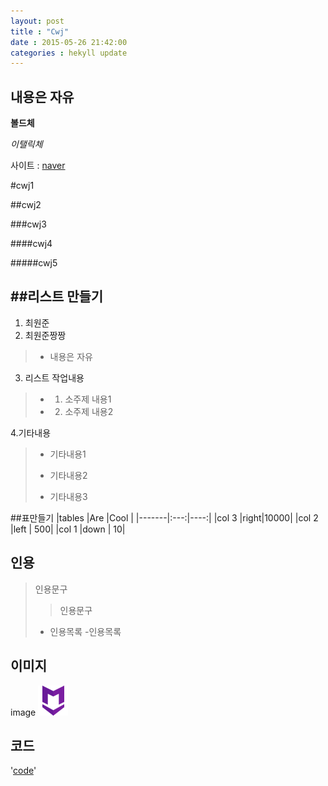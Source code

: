 ```yaml
---
layout: post
title : "Cwj"
date : 2015-05-26 21:42:00
categories : hekyll update
---
```


내용은 자유
-----------
**볼드체**

*이탤릭체*

사이트 : [naver](http://naver.com)

#cwj1

##cwj2

###cwj3

####cwj4

#####cwj5

##리스트 만들기
-------------
1. 최원준
2. 최원준짱짱
>- 내용은 자유

3. 리스트 작업내용
>- 1. 소주제 내용1
>- 2. 소주제 내용2

4.기타내용
>* 기타내용1
>- 기타내용2
>+ 기타내용3

##표만들기
|tables |Are  |Cool |
|-------|:---:|----:|
|col 3  |right|10000|
|col 2  |left |  500|
|col 1  |down |   10|

## 인용
>인용문구
>>인용문구
>* 인용목록
>-인용목록

## 이미지

image
![alt text](https://github.com/adam-p/markdown-here/raw/master/src/common/images/icon48.png "Logo Title text 1")

## 코드

'[code](www.naver.com)'
